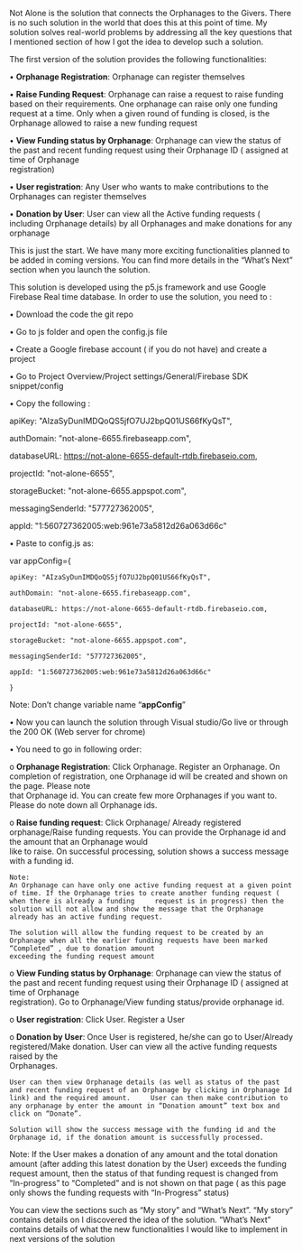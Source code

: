 Not Alone is the solution that connects the Orphanages to the Givers. There is no such solution in the world that does this at this point of time. My solution solves real-world problems by addressing all the key questions that I mentioned section of how I got the idea to develop such a solution.

The first version of the solution provides the following functionalities:

  •	**Orphanage Registration**: Orphanage can register themselves
  
  •	**Raise Funding Request**: Orphanage can raise a request to raise funding based on their requirements. One orphanage can raise only one funding request at a time. Only       when a given round of funding is closed, is the Orphanage allowed to raise a new funding request
  
  •	**View Funding status by Orphanage**: Orphanage can view the status of the past and recent funding request using their Orphanage ID ( assigned at time of Orphanage      
    registration)
    
  •	**User registration**: Any User who wants to make contributions to the Orphanages can register themselves
  
  •	**Donation by User**: User can view all the Active funding requests ( including Orphanage details) by all Orphanages and make donations for any orphanage


This is just the start. We have many more exciting functionalities planned to be added in coming versions. You can find more details in the “What’s Next” section when you launch the solution.

This solution is developed using the p5.js framework and use Google Firebase Real time database. In order to use the solution, you need to :

•	Download the code the git repo 

•	Go to js folder and open the config.js file

•	Create a Google firebase account ( if you do not have) and create a project

•	Go to Project Overview/Project settings/General/Firebase SDK snippet/config

•	Copy the following :


  apiKey: "AIzaSyDunIMDQoQS5jfO7UJ2bpQ01US66fKyQsT",
  
  authDomain: "not-alone-6655.firebaseapp.com",
  
  databaseURL: https://not-alone-6655-default-rtdb.firebaseio.com,
  
  projectId: "not-alone-6655",
  
  storageBucket: "not-alone-6655.appspot.com",
  
  messagingSenderId: "577727362005",
  
  appId: "1:560727362005:web:961e73a5812d26a063d66c"
  


•	Paste to config.js as:


  var appConfig={
  
    apiKey: "AIzaSyDunIMDQoQS5jfO7UJ2bpQ01US66fKyQsT",
    
    authDomain: "not-alone-6655.firebaseapp.com",
    
    databaseURL: https://not-alone-6655-default-rtdb.firebaseio.com,
    
    projectId: "not-alone-6655",
    
    storageBucket: "not-alone-6655.appspot.com",
    
    messagingSenderId: "577727362005",
    
    appId: "1:560727362005:web:961e73a5812d26a063d66c"
    
    }
    
    
  Note: Don’t change variable name “**appConfig**”
  

•	Now you can launch the solution through Visual studio/Go live or through the 200 OK (Web server for chrome)


•	You need to go in following order:

  o	**Orphanage Registration**: Click Orphanage. Register an Orphanage. On completion of registration, one Orphanage id will be created and shown on the page. Please note  
    that Orphanage id. You can create few more Orphanages if you want to. Please do note down all Orphanage ids.
    
  o	**Raise funding request**: Click Orphanage/ Already registered orphanage/Raise funding requests. You can provide the Orphanage id and the amount that an Orphanage would  
    like to raise. On successful processing, solution shows a success message with a funding id. 
    
    Note: 
    An Orphanage can have only one active funding request at a given point of time. If the Orphanage tries to create another funding request ( when there is already a funding     request is in progress) then the solution will not allow and show the message that the Orphanage already has an active funding request. 
    
    The solution will allow the funding request to be created by an Orphanage when all the earlier funding requests have been marked “Completed” , due to donation amount 
    exceeding the funding request amount
    
    
   o **View Funding status by Orphanage**: Orphanage can view the status of the past and recent funding request using their Orphanage ID ( assigned at time of Orphanage  
    registration). Go to Orphanage/View funding status/provide orphanage id. 
    
   o **User registration**: Click User. Register a User
   
   o **Donation by User**: Once User is registered, he/she can go to User/Already registered/Make donation. User can view all the active funding requests raised by the  
    Orphanages. 
    
    User can then view Orphanage details (as well as status of the past and recent funding request of an Orphanage by clicking in Orphanage Id link) and the required amount.     User can then make contribution to any orphanage by enter the amount in “Donation amount” text box and click on “Donate”.
    
    Solution will show the success message with the funding id and the  Orphanage id, if the donation amount is successfully processed.
    


Note:
If the User makes a donation of any amount and the total donation amount (after adding this latest donation by the User) exceeds the funding request amount, then the status of that funding request is changed from “In-progress” to “Completed” and is not shown on that page ( as this page only shows the funding requests with “In-Progress” status)


You can view the sections such as “My story” and “What’s Next”. “My story” contains details on I discovered the idea of the solution. “What’s Next” contains details of what the new functionalities I would like to implement in next versions of the solution


